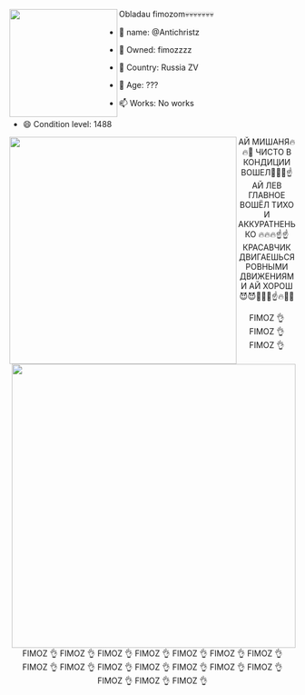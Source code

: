 <img align="left" src="https://media.discordapp.net/attachments/1236751716263919746/1296528307596038297/ded.jpg?ex=67129d94&is=67114c14&hm=367720bb365b26d599c4e2ea0d508bf9d8d8bfa612334b9c753a47042b6853ce&=&format=webp&width=502&height=669" width="190"> Obladau fimozom💀💀💀💀💀💀💀

- 👋 name: @Antichristz

- 👀 Owned: fimozzzz
                                                                                                                         
- 🌱 Country: Russia ZV
                                                                                                                                            
- 💞️ Age: ???
                                                                                                                                 
- 📫 Works: No works
  
- 😄 Condition level: 1488

<center>

<img align="left" src="https://media.discordapp.net/attachments/1236751716263919746/1296529670644437033/629520_screenshots_20210920163108_1.jpg?ex=67129ed9&is=67114d59&hm=0605d51b025dbe54f8e70fb9266710dee7461d6f42a116ee10d5aa9ea94a7e7f&=&format=webp&width=1189&height=669" width="400">

АЙ МИШАНЯ🔥🔥💪 
ЧИСТО В КОНДИЦИИ ВОШЕЛ🦁🦁🦁☝️
АЙ ЛЕВ ГЛАВНОЕ ВОШЁЛ ТИХО И АККУРАТНЕНЬКО 🔥🔥🔥☝️☝️
КРАСАВЧИК ДВИГАЕШЬСЯ РОВНЫМИ ДВИЖЕНИЯМИ АЙ ХОРОШ😈😈💪💪💪☝️🔥🦁🦁

</center>

<center>

<img align="right" src="https://media.discordapp.net/attachments/1236751716263919746/1296529683495518312/5d59ad27c821bfec39dfc3c608986360.jpg?ex=67129edc&is=67114d5c&hm=a7941d4e4e5a3e6120acf88c4b6ca03920d60cd59c5c05703cafa1aea4319cc3&=&format=webp&width=836&height=669" width="500">

FIMOZ 👌 FIMOZ 👌
FIMOZ 👌 FIMOZ 👌 
FIMOZ 👌 FIMOZ 👌
FIMOZ 👌 FIMOZ 👌 
FIMOZ 👌 FIMOZ 👌 
FIMOZ 👌 FIMOZ 👌
FIMOZ 👌 FIMOZ 👌 
FIMOZ 👌 FIMOZ 👌 
FIMOZ 👌 FIMOZ 👌 
FIMOZ 👌 FIMOZ 👌 

</center>

<!---
Antichristz/Antichristz is a ✨ special ✨ repository because its `README.md` (this file) appears on your GitHub profile.
You can click the Preview link to take a look at your changes.
--->
